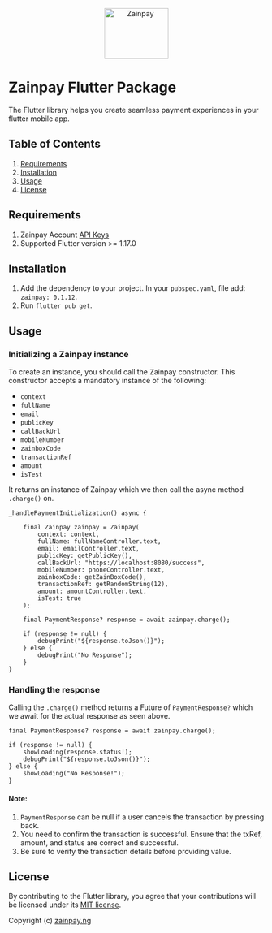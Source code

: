 <p align="center">  
   <img title="Zainpay" height="100" src="https://github.com/shahidsani/zainpay-flutter-sdk/blob/main/zainpay.png" width="50%"/>
</p>  

# Zainpay Flutter Package

The Flutter library helps you create seamless payment experiences in your flutter mobile app.

## Table of Contents

1. [Requirements](#requirements)
2. [Installation](#installation)
3. [Usage](#usage)
4. [License](#License)

## Requirements

1. Zainpay Account [API Keys](https://zainpay.ng)
2. Supported Flutter version >= 1.17.0

## Installation

1. Add the dependency to your project. In your `pubspec.yaml`, file add: `zainpay: 0.1.12`.
2. Run `flutter pub get`.

## Usage

### Initializing a Zainpay instance

To create an instance, you should call the Zainpay constructor. This constructor accepts a mandatory instance of the following:

-  `context`
-  `fullName`
-  `email`
-  `publicKey`
-  `callBackUrl`
-  `mobileNumber`
-  `zainboxCode`
-  `transactionRef`
-  `amount`
-  `isTest`

It returns an instance of Zainpay which we then call the async method `.charge()` on.

    _handlePaymentInitialization() async {

        final Zainpay zainpay = Zainpay(
            context: context,
            fullName: fullNameController.text,
            email: emailController.text,
            publicKey: getPublicKey(),
            callBackUrl: "https://localhost:8080/success",
            mobileNumber: phoneController.text,
            zainboxCode: getZainBoxCode(),
            transactionRef: getRandomString(12),
            amount: amountController.text,
            isTest: true
        );

        final PaymentResponse? response = await zainpay.charge();

        if (response != null) {
            debugPrint("${response.toJson()}");
        } else {
            debugPrint("No Response");
        }
    }

### Handling the response

Calling the `.charge()` method returns a Future of `PaymentResponse?` which we await for the actual response as seen above.

    final PaymentResponse? response = await zainpay.charge();

    if (response != null) {
        showLoading(response.status!);
        debugPrint("${response.toJson()}");
    } else {
        showLoading("No Response!");
    }

#### Note:

1. `PaymentResponse` can be null if a user cancels the transaction by pressing back.
2. You need to confirm the transaction is successful. Ensure that the txRef, amount, and status are correct and successful. 
3. Be sure to verify the transaction details before providing value.

## License

By contributing to the Flutter library, you agree that your contributions will be licensed under its [MIT license](/LICENSE).

Copyright (c) [zainpay.ng](https://zainpay.ng)

